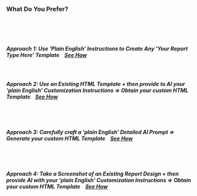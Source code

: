 ### What Do You Prefer?

<br/>
<br/>
<br/>

##### Approach 1: Use 'Plain English' **Instructions to Create Any 'Your Report Type Here' Template** <i class="fa fa-book"></i>&nbsp;&nbsp;&nbsp;<a href="https://www.reportburster.com/docs/artificial-intelligence#approach-1-using-plain-english-instructions-to-create-any-your-report-type-here-template" target="_blank">**See How**</a>

<br/>

##### Approach 2: Use an **Existing HTML Template** <i class="fa fa-html5"></i> + then provide to AI your 'plain English' **Customization Instructions** <i class="fa fa-book"></i> => Obtain your **custom HTML Template** <i class="fa fa-html5"></i>&nbsp;&nbsp;&nbsp;<a href="https://www.reportburster.com/docs/artificial-intelligence#approach-2-using-plain-english-instructions-ask-the-llm-to-modify-an-existing-template" target="_blank">**See How**</a>

<br/>
<br/>

##### Approach 3: Carefully craft a 'plain English' **Detailed AI Prompt** <i class="fa fa-book"></i> => Generate your **custom HTML Template**&nbsp;&nbsp;&nbsp;<i class="fa fa-html5"></i> <a href="https://www.reportburster.com/docs/artificial-intelligence#approach-3-using-plain-english-detailed-instructions-ask-the-llm-to-build-your-template-from-scratch" target="_blank">**See How**</a>

<br/>
<br/>

##### Approach 4: Take a **Screenshot of an Existing Report Design** <i class="fa fa-camera"></i> + then provide AI with your 'plain English' **Customization Instructions** <i class="fa fa-book"></i> => Obtain your **custom HTML Template** <i class="fa fa-html5"></i>&nbsp;&nbsp;&nbsp;<a href="https://www.reportburster.com/docs/artificial-intelligence#approach-4-use-a-screenshot-to-replicate-an-existing-report-design" target="_blank">**See How**</a>

<br/>
<br/>
